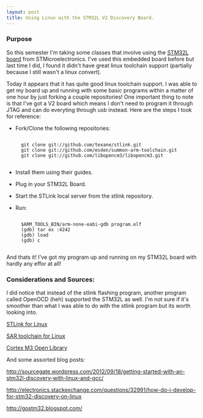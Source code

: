 ```yaml
---
layout: post
title: Using Linux with the STM32L V2 Discovery Board.
---
```

### Purpose

So this semester I'm taking some classes that involve using the [STM32L board](http://www.st.com/internet/evalboard/product/250990.jsp) from STMicroelectronics.  I've used this embedded board before but last time I did, I found it didn't have great linux toolchain support (partially because I still wasn't a linux convert).

Today it appears that it has quite good linux toolchain support.  I was able to get my board up and running with some basic programs within a matter of one hour by just forking a couple repositories!  One important thing to note is that I've got a V2 board which means I don't need to program it through JTAG and can do everyting through usb instead.  Here are the steps I took for reference:

* Fork/Clone the following repositories:

    <pre><code>
    git clone git://github.com/texane/stlink.git
    git clone git://github.com/esden/summon-arm-toolchain.git
    git clone git://github.com/libopencm3/libopencm3.git
    </code></pre>

* Install them using their guides.
* Plug in your STM32L Board.
* Start the STLink local server from the stlink repository.
* Run:

    <pre><code>
    $ARM_TOOLS_BIN/arm-none-eabi-gdb program.elf
    (gdb) tar ex :4242
    (gdb) load
    (gdb) c
    </code></pre>

And thats it!  I've got my program up and running on my STM32L board with hardly any effor at all!

### Considerations and Sources:

I did notice that instead of the stlink flashing program, another program called OpenOCD (heh) supported the STM32L as well.  I'm not sure if it's smoother than what I was able to do with the stlink program but its worth looking into.

[STLink for Linux](github.com/texane/stlink)

[SAR toolchain for Linux](github.com/esden/summon-arm-toolchain)

[Cortex M3 Open Library](github.com/libopencm3/libopencm3)

And some assorted blog posts:

http://sourcegate.wordpress.com/2012/09/18/getting-started-with-an-stm32l-discovery-with-linux-and-gcc/

http://electronics.stackexchange.com/questions/32991/how-do-i-develop-for-stm32-discovery-on-linux

http://gostm32.blogspot.com/
